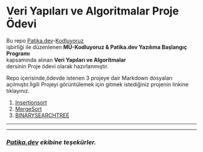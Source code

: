 # Veri Yapıları ve Algoritmalar Proje Ödevi
Bu repo [Patika.dev](https://www.patika.dev/tr/bootcamp)-[Kodluyoruz](https://kodluyoruz.org/tr/kodluyoruz/) </br>
işbirliği ile düzenlenen **MÜ-Kodluyoruz & Patika.dev Yazılıma Başlangıç Programı** </br>
kapsamında alınan **Veri Yapıları ve Algoritmalar** </br> dersinin Proje ödevi olarak hazırlanmıştır.

Repo içerisinde,ödevde istenen 3 projeye dair Markdown dosyaları açılmıştır.İlgili Projeyi görüntülemek için gitmek istediğiniz projenin linkine tıklayınız.
1. [Insertionsort](https://github.com/cimsitaleyna29/Veri_Yap-lar-_ve_Algoritmalar/blob/main/Insertionsort%20(3).md)
2. [MergeSort ](https://github.com/cimsitaleyna29/Veri_Yap-lar-_ve_Algoritmalar/blob/main/MergeSort.md)
3. [BINARYSEARCHTREE](https://github.com/cimsitaleyna29/Veri_Yap-lar-_ve_Algoritmalar/blob/main/BINARYSEARCHTREE.md)

---
---
### ***[Patika.dev](https://www.patika.dev/tr) ekibine teşekürler.***


